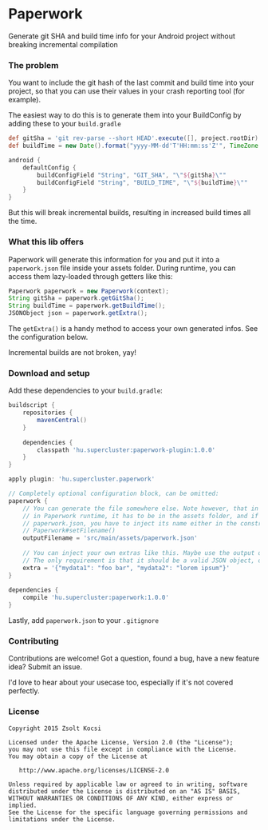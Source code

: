 # Paperwork
Generate git SHA and build time info for your Android project without breaking incremental compilation

### The problem
You want to include the git hash of the last commit and build time into your project, so that you can use their values in your crash reporting tool (for example).

The easiest way to do this is to generate them into your BuildConfig by adding these to your ```build.gradle```

```groovy
def gitSha = 'git rev-parse --short HEAD'.execute([], project.rootDir).text.trim()
def buildTime = new Date().format("yyyy-MM-dd'T'HH:mm:ss'Z'", TimeZone.getTimeZone("UTC"))

android {
    defaultConfig {
        buildConfigField "String", "GIT_SHA", "\"${gitSha}\""
        buildConfigField "String", "BUILD_TIME", "\"${buildTime}\""
    }
}
```

But this will break incremental builds, resulting in increased build times all the time.


### What this lib offers
Paperwork will generate this information for you and put it into a ```paperwork.json``` file inside your assets folder.
During runtime, you can access them lazy-loaded through getters like this:
```java
Paperwork paperwork = new Paperwork(context);
String gitSha = paperwork.getGitSha();
String buildTime = paperwork.getBuildTime();
JSONObject json = paperwork.getExtra();
``` 

The ```getExtra()``` is a handy method to access your own generated infos. See the configuration below.  

Incremental builds are not broken, yay!

### Download and setup
Add these dependencies to your ```build.gradle```:

```groovy
buildscript {
    repositories {
        mavenCentral()
    }
    
    dependencies {
        classpath 'hu.supercluster:paperwork-plugin:1.0.0'
    }
}

apply plugin: 'hu.supercluster.paperwork'

// Completely optional configuration block, can be omitted:
paperwork {
    // You can generate the file somewhere else. Note however, that in order for it to be available
    // in Paperwork runtime, it has to be in the assets folder, and if the filename is not
    // paperwork.json, you have to inject its name either in the constructor, or through
    // Paperwork#setFilename()
    outputFilename = 'src/main/assets/paperwork.json'
     
    // You can inject your own extras like this. Maybe use the output of a script here, I don't know.
    // The only requirement is that it should be a valid JSON object, or else horrible things will happen.
    extra = '{"mydata1": "foo bar", "mydata2": "lorem ipsum"}'
}
    
dependencies {
    compile 'hu.supercluster:paperwork:1.0.0'
}
```

Lastly, add ```paperwork.json``` to your ```.gitignore``` 


### Contributing

Contributions are welcome! Got a question, found a bug, have a new feature idea? Submit an issue.

I'd love to hear about your usecase too, especially if it's not covered perfectly.


### License

    Copyright 2015 Zsolt Kocsi

    Licensed under the Apache License, Version 2.0 (the "License");
    you may not use this file except in compliance with the License.
    You may obtain a copy of the License at

       http://www.apache.org/licenses/LICENSE-2.0

    Unless required by applicable law or agreed to in writing, software
    distributed under the License is distributed on an "AS IS" BASIS,
    WITHOUT WARRANTIES OR CONDITIONS OF ANY KIND, either express or implied.
    See the License for the specific language governing permissions and
    limitations under the License.
